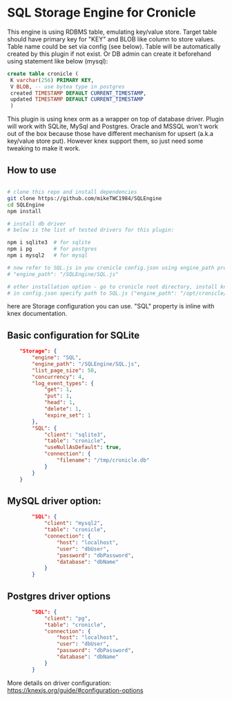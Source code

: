 # SQL Storage Engine for Cronicle

This engine is using RDBMS table, emulating key/value store. 
Target table should have primary key for "KEY" and BLOB like column to store values. Table name could be set via config (see below). Table will be automatically created by this plugin if not exist. Or DB admin can create it beforehand using statement like below (mysql):
```sql
create table cronicle (
 K varchar(256) PRIMARY KEY,
 V BLOB, -- use bytea type in postgres
 created TIMESTAMP DEFAULT CURRENT_TIMESTAMP,
 updated TIMESTAMP DEFAULT CURRENT_TIMESTAMP
 )
```
This plugin is using knex orm as a wrapper on top of database driver. Plugin will work with SQLite, MySql and Postgres. Oracle and MSSQL won't work out of the box because those have different mechanism for upsert (a.k.a key/value store put). However knex support them, so just need some tweaking to make it work. 

## How to use

```bash

# clone this repo and install dependencies
git clone https://github.com/mikeTWC1984/SQLEngine
cd SQLEngine
npm install

# install db driver
# below is the list of tested drivers for this plugin:

npm i sqlite3  # for sqlite
npm i pg       # for postgres
npm i mysql2   # for mysql

# now refer to SQL.js in you cronicle config.json using engine_path property (use absolute path)
# "engine_path": "/SQLEngine/SQL.js"

# other installation option - go to cronicle root directory, install knex and db driver you need (e.g. npm i knex sqlite3)
# in config.json specify path to SQL.js ("engine_path": "/opt/cronicle/SQL.js")

```
here are Storage configuration you can use. "SQL" property is inline with knex documentation.

## Basic configuration for SQLite
```json
	"Storage": {
		"engine": "SQL",
		"engine_path": "/SQLEngine/SQL.js",
		"list_page_size": 50,
		"concurrency": 4,
		"log_event_types": {
			"get": 1,
			"put": 1,
			"head": 1,
			"delete": 1,
			"expire_set": 1
		},
		"SQL": {
			"client": "sqlite3",
			"table": "cronicle",
			"useNullAsDefault": true,
			"connection": {
				"filename": "/tmp/cronicle.db"
			}
		}
	}
```
## MySQL driver option:
```json
		"SQL": {
			"client": "mysql2",
			"table": "cronicle",
			"connection": {
				"host": "localhost",
				"user": "dbUser",
				"password": "dbPassword",
				"database": "dbName"
			}
		}
```
## Postgres driver options
```json
		"SQL": {
			"client": "pg",
			"table": "cronicle",
			"connection": {
				"host": "localhost",
				"user": "dbUser",
				"password": "dbPassword",
				"database": "dbName"
			}
		}
```
More details on driver configuration:
https://knexjs.org/guide/#configuration-options
